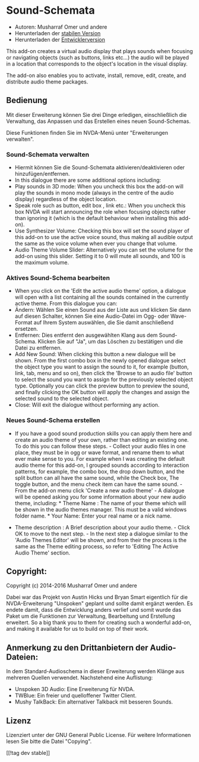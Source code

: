 # Sound-Schemata #

*   Autoren: Musharraf Omer und andere
*   Herunterladen der [stabilen Version][1]
*   Herunterladen der [Entwicklerversion][2]

This add-on creates a virtual audio display that plays sounds when focusing
or navigating objects (such as buttons, links etc...) the audio will be
played in a location that corresponds to the object's location in the visual
display.

The add-on also enables you to activate, install, remove, edit, create, and
distribute audio theme packages.

## Bedienung

Mit dieser Erweiterung können Sie drei Dinge erledigen, einschließlich die
Verwaltung, das Anpassen und das Erstellen eines neuen Sound-Schemas.

Diese Funktionen finden Sie im NVDA-Menü unter "Erweiterungen verwalten".

### Sound-Schemata verwalten

- Hiermit können Sie die Sound-Schemata aktivieren/deaktivieren oder
  hinzufügen/entfernen.
- In this dialogue there are some additional options including:
 - Play sounds in 3D mode: When you uncheck this box the add-on will play the sounds in mono mode (always in the centre of the audio display) regardless of the object location.
 - Speak role such as button, edit box , link etc.: When you uncheck this box NVDA will start announcing the role when focusing objects rather than ignoring it (which is the default behaviour when installing this add-on).
 - Use Synthesizer Volume: Checking this box will set the sound player of this add-on to use the active voice sound, thus making all audible output the same as the voice volume when ever you change that volume.
 - Audio Theme Volume Slider: Alternatively you can set the volume for the add-on using this slider. Setting it to 0 will mute all sounds, and 100 is the maximum volume.

### Aktives Sound-Schema bearbeiten

- When you click on the 'Edit the active audio theme' option, a dialogue
  will open with a list containing all the sounds contained in the currently
  active theme. From this dialogue you can:
- Ändern: Wählen Sie einen Sound aus der Liste aus und klicken Sie dann auf
  diesen Schalter, können Sie eine Audio-Datei im Ogg- oder Wave-Format auf
  Ihrem System auswählen, die Sie damit anschließend ersetzen.
- Entfernen: Dies entfernt den ausgewählten Klang aus dem
  Sound-Schema. Klicken Sie auf "Ja", um das Löschen zu bestätigen und die
  Datei zu entfernen.
- Add New Sound: When clicking this button a new dialogue will be shown. From the first combo box in the newly opened dialogue select the object type you want to assign the sound to it, for example (button, link, tab, menu and so on), then click the 'Browse to an audio file' button to select the sound you want to assign for the previously selected object type. Optionally you can click the preview   button to preview the sound, and finally clicking the OK button will apply the changes and assign the selected sound to the selected object. 
- Close: Will  exit the dialogue without performing any action.

### Neues Sound-Schema erstellen

- If you have a good sound production skills you can apply them here and
create an audio theme of your own, rather than editing an existing one. To
do this you can follow these steps.  - Collect your audio files in one
place, they must be in ogg or wave format, and rename them to what ever make
sense to you. For example when I was creating the default audio theme for
this add-on, I grouped sounds according to interaction patterns, for
example, the combo box, the drop down button, and the split button can all
have the same sound, while the Check box, The toggle button, and the menu
check item can have the same sound.  - From the add-on menu click 'Create a
new audio theme' - A dialogue will be opened asking you for some information
about your new audio theme, including: *	Theme Name : The name of your theme
which will be shown in the audio themes manager. This must be a valid
windows folder name.  *	Your Name: Enter your real name or a nick name.
*	Theme description : A Brief description about your audio theme.  - Click
OK to move to the next step.  - In the next step a dialogue similar to the
'Audio Themes Editor' will be shown, and from their the process is the same
as the Theme editing process, so refer to 'Editing The Active Audio Theme'
section.

## Copyright:

Copyright (c) 2014-2016 Musharraf Omer und andere

Dabei war das Projekt von Austin Hicks und Bryan Smart eigentlich für die
NVDA-Erweiterung "Unspoken" geplant und sollte damit ergänzt werden. Es
endete damit, dass die Entwicklung anders verlief und somit wurde das Paket
um die Funktionen zur Verwaltung, Bearbeitung und Erstellung erweitert.
So a big thank you to them for creating such a wonderful add-on,
and making it available for us to build on top of their work.

## Anmerkung zu den Drittanbietern der Audio-Dateien:

In dem Standard-Audioschema in dieser Erweiterung werden Klänge aus mehreren
Quellen verwendet. Nachstehend eine Auflistung:
- Unspoken 3D Audio: Eine Erweiterung für NVDA.
- TWBlue: Ein freier und quelloffener Twitter Client.
- Mushy TalkBack: Ein alternativer Talkback mit besseren Sounds.

## Lizenz
Lizenziert unter der GNU General Public License. Für weitere Informationen
lesen Sie bitte die Datei "Copying".

[[!tag dev stable]]

[1]: http://addons.nvda-project.org/files/get.php?file=ath

[2]: http://addons.nvda-project.org/files/get.php?file=ath-dev
